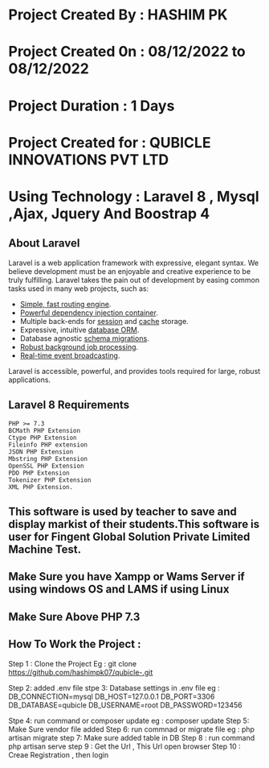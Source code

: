 # Project Created By   :  HASHIM PK
# Project Created 0n   :  08/12/2022 to 08/12/2022
# Project Duration     :  1 Days 
# Project Created for  :  QUBICLE INNOVATIONS PVT LTD
# Using Technology     :  Laravel 8 , Mysql ,Ajax, Jquery And Boostrap 4

## About Laravel

Laravel is a web application framework with expressive, elegant syntax. We believe development must be an enjoyable and creative experience to be truly fulfilling. Laravel takes the pain out of development by easing common tasks used in many web projects, such as:

- [Simple, fast routing engine](https://laravel.com/docs/routing).
- [Powerful dependency injection container](https://laravel.com/docs/container).
- Multiple back-ends for [session](https://laravel.com/docs/session) and [cache](https://laravel.com/docs/cache) storage.
- Expressive, intuitive [database ORM](https://laravel.com/docs/eloquent).
- Database agnostic [schema migrations](https://laravel.com/docs/migrations).
- [Robust background job processing](https://laravel.com/docs/queues).
- [Real-time event broadcasting](https://laravel.com/docs/broadcasting).

Laravel is accessible, powerful, and provides tools required for large, robust applications.

##  Laravel 8 Requirements
    PHP >= 7.3 
    BCMath PHP Extension 
    Ctype PHP Extension 
    Fileinfo PHP extension 
    JSON PHP Extension 
    Mbstring PHP Extension 
    OpenSSL PHP Extension 
    PDO PHP Extension 
    Tokenizer PHP Extension 
    XML PHP Extension. 
    
 ## This software is used by teacher to save and display markist of their students.This software is user for Fingent Global Solution Private Limited Machine Test.
 
 ## Make Sure you have Xampp  or Wams Server if using windows OS and LAMS if using Linux
 ## Make Sure Above PHP 7.3
 
 ## How To Work the Project :
 
 Step 1 : Clone the Project 
 Eg   :  git clone https://github.com/hashimpk07/qubicle-.git
 
 Step 2: added .env file 
 stpe 3: Database settings in .env file
 eg : 
    DB_CONNECTION=mysql
    DB_HOST=127.0.0.1
    DB_PORT=3306
    DB_DATABASE=qubicle
    DB_USERNAME=root
    DB_PASSWORD=123456
    
  Stpe 4: run command or composer update
  eg  : composer update
  Step 5: Make Sure vendor file added
  Step 6: run commnad or migrate file
  eg  : php artisan migrate
  step 7: Make sure added table in DB
  Step 8 : run command 
  php artisan serve
  step 9 : Get the Url , This Url open browser
  Step 10 : Creae  Registration , then login
 
